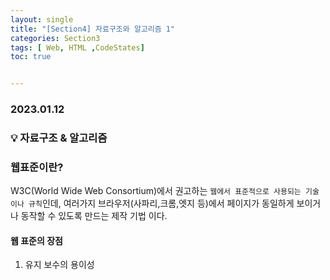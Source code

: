 ```yaml
---
layout: single
title: "[Section4] 자료구조와 알고리즘 1"
categories: Section3
tags: [ Web, HTML ,CodeStates]
toc: true


---
```


### 2023.01.12

### 💡 자료구조 & 알고리즘

### 웹표준이란?

W3C(World Wide Web Consortium)에서 권고하는 `웹에서 표준적으로 사용되는 기술이나 규칙`인데, 여러가지 브라우저(사파리,크롬,엣지 등)에서 페이지가 동일하게 보이거나 동작할 수 있도록 만드는 제작 기법 이다.

#### 웹 표준의 장점

1. 유지 보수의 용이성